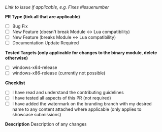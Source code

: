 *Link to issue if applicable, e.g. Fixes #issuenumber*

**PR Type (tick all that are applicable)**
- [ ] Bug Fix
- [ ] New Feature (doesn't break Module <-> Lua compatibility)
- [ ] New Feature (breaks Module <-> Lua compatibility)
- [ ] Documentation Update Required

**Tested Targets (only applicable for changes to the binary module, delete otherwise)**
- [ ] windows-x64-release
- [ ] windows-x86-release (currently not possible)

**Checklist**
- [ ] I have read and understand the contributing guidelines
- [ ] I have tested all aspects of this PR (not required)
- [ ] I have added the watermark on the branding branch with my desired name to any content attached where applicable (only applies to showcase submissions)

**Description**
Description of any changes
